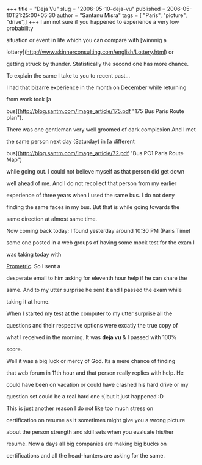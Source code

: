 +++
title = "Deja Vu"
slug = "2006-05-10-deja-vu"
published = 2006-05-10T21:25:00+05:30
author = "Santanu Misra"
tags = [ "Paris", "picture", "drive",]
+++
I am not sure if you happened to experience a very low probability

situation or event in life which you can compare with [winnnig a

lottery](http://www.skinnerconsulting.com/english/Lottery.html) or

getting struck by thunder. Statistically the second one has more chance.

To explain the same I take to you to recent past...



I had that bizarre experience in the month on December while returning

from work took [a

bus](http://blog.santm.com/image_article/175.pdf "175 Bus Paris Route plan").

There was one gentleman very well groomed of dark complexion And I met

the same person next day (Saturday) in [a different

bus](http://blog.santm.com/image_article/72.pdf "Bus PC1 Paris Route Map")

while going out. I could not believe myself as that person did get down

well ahead of me. And I do not recollect that person from my earlier

experience of three years when I used the same bus. I do not deny

finding the same faces in my bus. But that is while going towards the

same direction at almost same time.



Now coming back today; I found yesterday around 10:30 PM (Paris Time)

some one posted in a web groups of having some mock test for the exam I

was taking today with

[Prometric](http://www.prometric.com/ "Prometric"). So I sent a

desperate email to him asking for eleventh hour help if he can share the

same. And to my utter surprise he sent it and I passed the exam while

taking it at home.



When I started my test at the computer to my utter surprise all the

questions and their respective options were excatly the true copy of

what I received in the morning. It was **deja vu** & I passed with 100%

score.



Well it was a big luck or mercy of God. Its a mere chance of finding

that web forum in 11th hour and that person really replies with help. He

could have been on vacation or could have crashed his hard drive or my

question set could be a real hard one :( but it just happened :D



This is just another reason I do not like too much stress on

certification on resume as it sometimes might give you a wrong picture

about the person strength and skill sets when you evaluate his/her

resume. Now a days all big companies are making big bucks on

certifications and all the head-hunters are asking for the same.
